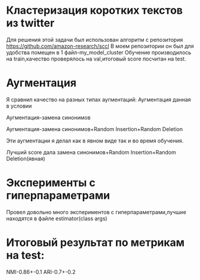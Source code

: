 # Кластеризация коротких текстов из twitter
Для решения этой задачи был использован алгоритм с репозитория https://github.com/amazon-research/sccl
В моем репозитории он был для удобства помещен в 1 файл-my_model_cluster
Обучение производилось на train,качество проверялось на val,итоговый score посчитан на test.
# Аугментация
Я сравнил качество на разных типах аугментаций:
  Аугментация данная в условии
  
  Аугментация-замена синонимов
  
  Аугментация-замена синонимов+Random Insertion+Random Deletion
  
  Эти аугментации я делал как в явном виде так и во время обучения.
  
  Лучший score дала замена синонимов+Random Insertion+Random Deletion(явная)
# Эксперименты с гиперпараметрами
  Провел довольно много экспериментов с гиперпараметрами,лучшие находятся в файле estimator(class args)  
# Итоговый результат по метрикам на test:
  NMI-0.86+-0.1
  ARI-0.7+-0.2

